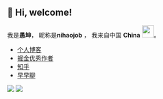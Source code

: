 
<h2> 👋 Hi, welcome! </h2>

我是**愚坤**， 昵称是**nihaojob** ， 我来自中国 **China** <img src="https://image.flaticon.com/icons/svg/630/630667.svg" width="28" />。


- [个人博客](https://nihaojob.github.io/)
- [掘金优秀作者](https://juejin.cn/user/3843548383549214/posts)
- [知乎](https://www.zhihu.com/people/nihaojob)
- [早早聊](https://www.yuque.com/zaotalk/ip/yg2gct)

<img src="https://github-readme-stats.vercel.app/api?username=nihaojob" />
<img src="https://visitor-badge.glitch.me/badge?page_id=nihaojob@163.com" />


